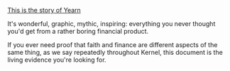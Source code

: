 [This is the story of Yearn](https://thebluepill.eth.link/)

It's wonderful, graphic, mythic, inspiring: everything you never thought you'd get from a rather boring financial product.

If you ever need proof that faith and finance are different aspects of the same thing, as we say repeatedly throughout Kernel, this document is the living evidence you're looking for.